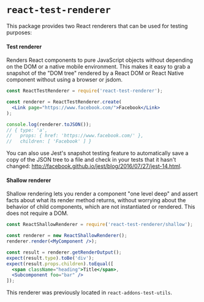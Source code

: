 # `react-test-renderer`

This package provides two React renderers that can be used for testing purposes:

#### Test renderer

Renders React components to pure JavaScript objects without depending on the DOM or a native mobile environment. This makes it easy to grab a snapshot of the "DOM tree" rendered by a React DOM or React Native component without using a browser or jsdom.

```jsx
const ReactTestRenderer = require('react-test-renderer');

const renderer = ReactTestRenderer.create(
  <Link page="https://www.facebook.com/">Facebook</Link>
);

console.log(renderer.toJSON());
// { type: 'a',
//   props: { href: 'https://www.facebook.com/' },
//   children: [ 'Facebook' ] }
```

You can also use Jest's snapshot testing feature to automatically save a copy of the JSON tree to a file and check in your tests that it hasn't changed: http://facebook.github.io/jest/blog/2016/07/27/jest-14.html.

#### Shallow renderer

Shallow rendering lets you render a component "one level deep" and assert facts about what its render method returns, without worrying about the behavior of child components, which are not instantiated or rendered. This does not require a DOM.

```jsx
const ReactShallowRenderer = require('react-test-renderer/shallow');

const renderer = new ReactShallowRenderer();
renderer.render(<MyComponent />);

const result = renderer.getRenderOutput();
expect(result.type).toBe('div');
expect(result.props.children).toEqual([
  <span className="heading">Title</span>,
  <Subcomponent foo="bar" />
]);
```

This renderer was previously located in `react-addons-test-utils`.
